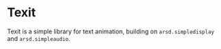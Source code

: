 # Texit
Texit is a simple library for text animation, building on `arsd.simpledisplay` and `arsd.simpleaudio`.